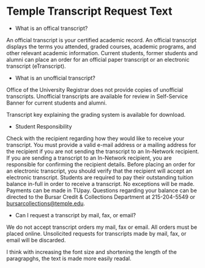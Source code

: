 
# Temple Transcript Request Text

+  What is an offical transcript?

An official transcript is your certified academic record. An official transcript displays the terms you attended, graded courses, academic programs, and other relevant academic information. 
Current students, former students and alumni can place an order for an official paper transcript or an electronic transcript (eTranscript).

+ What is an unofficial transcript?

Office of the University Registrar does not provide copies of unofficial transcripts. Unofficial transcripts are available for review in Self-Service Banner for current students and alumni.

Transcript key explaining the grading system is available for download.

+ Student Responsibility

Check with the recipient regarding how they would like to receive your transcript.
You must provide a valid e-mail address or a mailing address for the recipient if you are not sending the transcript to an In-Network recipient.
If you are sending a transcript to an In-Network recipient, you are responsible for confirming the recipient details.
Before placing an order for an electronic transcript, you should verify that the recipient will accept an electronic transcript.
Students are required to pay their outstanding tuition balance in-full in order to receive a transcript.  No exceptions will be made.  Payments can be made in TUpay.  Questions regarding your balance can be directed to the Bursar Credit & Collections Department at 215-204-5549 or bursarcollections@temple.edu.

+ Can I request a transcript by mail, fax, or email?

We do not accept transcript orders my mail, fax or email. All orders must be placed online. Unsolicited requests for transcripts made by mail, fax, or email will be discarded.

I think with increasing the font size and shortening the length of the paragrapghs, the text is  made more easily readal.
